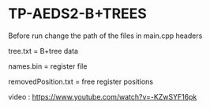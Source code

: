 # TP-AEDS2-B+TREES

Before run change the path of the files in main.cpp headers

tree.txt = B+tree data

names.bin = register file

removedPosition.txt = free register positions



video :
https://www.youtube.com/watch?v=-KZwSYF16pk
